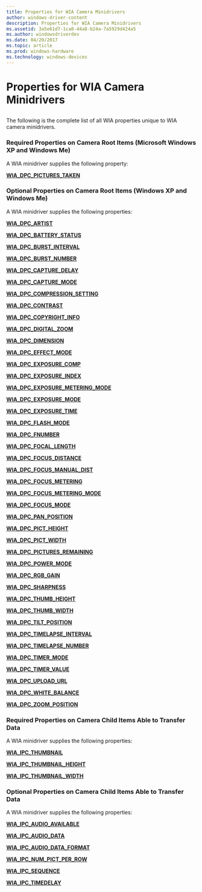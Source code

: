 ```yaml
---
title: Properties for WIA Camera Minidrivers
author: windows-driver-content
description: Properties for WIA Camera Minidrivers
ms.assetid: 3a5e61d7-1ca8-44a8-b24a-7a5929d424a5
ms.author: windowsdriverdev
ms.date: 04/20/2017
ms.topic: article
ms.prod: windows-hardware
ms.technology: windows-devices
---
```


# Properties for WIA Camera Minidrivers


## <a href="" id="ddk-properties-for-wia-camera-minidrivers-si"></a>


The following is the complete list of all WIA properties unique to WIA camera minidrivers.

### Required Properties on Camera Root Items (Microsoft Windows XP and Windows Me)

A WIA minidriver supplies the following property:

[**WIA\_DPC\_PICTURES\_TAKEN**](https://msdn.microsoft.com/library/windows/hardware/ff550431)

### Optional Properties on Camera Root Items (Windows XP and Windows Me)

A WIA minidriver supplies the following properties:

[**WIA\_DPC\_ARTIST**](https://msdn.microsoft.com/library/windows/hardware/ff550313)

[**WIA\_DPC\_BATTERY\_STATUS**](https://msdn.microsoft.com/library/windows/hardware/ff550317)

[**WIA\_DPC\_BURST\_INTERVAL**](https://msdn.microsoft.com/library/windows/hardware/ff550322)

[**WIA\_DPC\_BURST\_NUMBER**](https://msdn.microsoft.com/library/windows/hardware/ff550327)

[**WIA\_DPC\_CAPTURE\_DELAY**](https://msdn.microsoft.com/library/windows/hardware/ff550328)

[**WIA\_DPC\_CAPTURE\_MODE**](https://msdn.microsoft.com/library/windows/hardware/ff550334)

[**WIA\_DPC\_COMPRESSION\_SETTING**](https://msdn.microsoft.com/library/windows/hardware/ff550337)

[**WIA\_DPC\_CONTRAST**](https://msdn.microsoft.com/library/windows/hardware/ff550343)

[**WIA\_DPC\_COPYRIGHT\_INFO**](https://msdn.microsoft.com/library/windows/hardware/ff550348)

[**WIA\_DPC\_DIGITAL\_ZOOM**](https://msdn.microsoft.com/library/windows/hardware/ff550353)

[**WIA\_DPC\_DIMENSION**](https://msdn.microsoft.com/library/windows/hardware/ff550357)

[**WIA\_DPC\_EFFECT\_MODE**](https://msdn.microsoft.com/library/windows/hardware/ff550360)

[**WIA\_DPC\_EXPOSURE\_COMP**](https://msdn.microsoft.com/library/windows/hardware/ff550364)

[**WIA\_DPC\_EXPOSURE\_INDEX**](https://msdn.microsoft.com/library/windows/hardware/ff550367)

[**WIA\_DPC\_EXPOSURE\_METERING\_MODE**](https://msdn.microsoft.com/library/windows/hardware/ff550371)

[**WIA\_DPC\_EXPOSURE\_MODE**](https://msdn.microsoft.com/library/windows/hardware/ff550379)

[**WIA\_DPC\_EXPOSURE\_TIME**](https://msdn.microsoft.com/library/windows/hardware/ff550382)

[**WIA\_DPC\_FLASH\_MODE**](https://msdn.microsoft.com/library/windows/hardware/ff550384)

[**WIA\_DPC\_FNUMBER**](https://msdn.microsoft.com/library/windows/hardware/ff550390)

[**WIA\_DPC\_FOCAL\_LENGTH**](https://msdn.microsoft.com/library/windows/hardware/ff550393)

[**WIA\_DPC\_FOCUS\_DISTANCE**](https://msdn.microsoft.com/library/windows/hardware/ff550400)

[**WIA\_DPC\_FOCUS\_MANUAL\_DIST**](https://msdn.microsoft.com/library/windows/hardware/ff550403)

[**WIA\_DPC\_FOCUS\_METERING**](https://msdn.microsoft.com/library/windows/hardware/ff550410)

[**WIA\_DPC\_FOCUS\_METERING\_MODE**](https://msdn.microsoft.com/library/windows/hardware/ff550414)

[**WIA\_DPC\_FOCUS\_MODE**](https://msdn.microsoft.com/library/windows/hardware/ff550416)

[**WIA\_DPC\_PAN\_POSITION**](https://msdn.microsoft.com/library/windows/hardware/ff550424)

[**WIA\_DPC\_PICT\_HEIGHT**](https://msdn.microsoft.com/library/windows/hardware/ff550437)

[**WIA\_DPC\_PICT\_WIDTH**](https://msdn.microsoft.com/library/windows/hardware/ff550445)

[**WIA\_DPC\_PICTURES\_REMAINING**](https://msdn.microsoft.com/library/windows/hardware/ff550427)

[**WIA\_DPC\_POWER\_MODE**](https://msdn.microsoft.com/library/windows/hardware/ff550448)

[**WIA\_DPC\_RGB\_GAIN**](https://msdn.microsoft.com/library/windows/hardware/ff550454)

[**WIA\_DPC\_SHARPNESS**](https://msdn.microsoft.com/library/windows/hardware/ff550460)

[**WIA\_DPC\_THUMB\_HEIGHT**](https://msdn.microsoft.com/library/windows/hardware/ff550465)

[**WIA\_DPC\_THUMB\_WIDTH**](https://msdn.microsoft.com/library/windows/hardware/ff550470)

[**WIA\_DPC\_TILT\_POSITION**](https://msdn.microsoft.com/library/windows/hardware/ff550475)

[**WIA\_DPC\_TIMELAPSE\_INTERVAL**](https://msdn.microsoft.com/library/windows/hardware/ff550479)

[**WIA\_DPC\_TIMELAPSE\_NUMBER**](https://msdn.microsoft.com/library/windows/hardware/ff550483)

[**WIA\_DPC\_TIMER\_MODE**](https://msdn.microsoft.com/library/windows/hardware/ff550489)

[**WIA\_DPC\_TIMER\_VALUE**](https://msdn.microsoft.com/library/windows/hardware/ff550499)

[**WIA\_DPC\_UPLOAD\_URL**](https://msdn.microsoft.com/library/windows/hardware/ff550503)

[**WIA\_DPC\_WHITE\_BALANCE**](https://msdn.microsoft.com/library/windows/hardware/ff550507)

[**WIA\_DPC\_ZOOM\_POSITION**](https://msdn.microsoft.com/library/windows/hardware/ff550511)

### Required Properties on Camera Child Items Able to Transfer Data

A WIA minidriver supplies the following properties:

[**WIA\_IPC\_THUMBNAIL**](https://msdn.microsoft.com/library/windows/hardware/ff552550)

[**WIA\_IPC\_THUMBNAIL\_HEIGHT**](https://msdn.microsoft.com/library/windows/hardware/ff552552)

[**WIA\_IPC\_THUMBNAIL\_WIDTH**](https://msdn.microsoft.com/library/windows/hardware/ff552558)

### Optional Properties on Camera Child Items Able to Transfer Data

A WIA minidriver supplies the following properties:

[**WIA\_IPC\_AUDIO\_AVAILABLE**](https://msdn.microsoft.com/library/windows/hardware/ff552530)

[**WIA\_IPC\_AUDIO\_DATA**](https://msdn.microsoft.com/library/windows/hardware/ff552534)

[**WIA\_IPC\_AUDIO\_DATA\_FORMAT**](https://msdn.microsoft.com/library/windows/hardware/ff552538)

[**WIA\_IPC\_NUM\_PICT\_PER\_ROW**](https://msdn.microsoft.com/library/windows/hardware/ff552542)

[**WIA\_IPC\_SEQUENCE**](https://msdn.microsoft.com/library/windows/hardware/ff552548)

[**WIA\_IPC\_TIMEDELAY**](https://msdn.microsoft.com/library/windows/hardware/ff552560)

 

 





